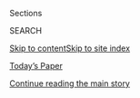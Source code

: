 <div id="app">

<div>

<div class="NYTAppHideMasthead css-zz1s19 e1suatyy0">

<div class="section css-ui9rw0 e1suatyy2">

<div class="css-11hrj97 er09x8g0">

<div class="css-6n7j50">

</div>

<span class="css-1dv1kvn">Sections</span>

<div class="css-10488qs">

<span class="css-1dv1kvn">SEARCH</span>

</div>

[Skip to content](#site-content)[Skip to site
index](#site-index)

</div>

<div class="css-10698na e1huz5gh0">

</div>

</div>

<div id="masthead-bar-one" class="section hasLinks css-15hmgas e1csuq9d3">

<div class="css-uqyvli e1csuq9d0">

</div>

<div class="css-1uqjmks e1csuq9d1">

</div>

<div class="css-9e9ivx">

[](https://myaccount.nytimes3xbfgragh.onion/auth/login?response_type=cookie&client_id=vi)

</div>

<div class="css-1bvtpon e1csuq9d2">

[Today’s Paper](https://www.nytimes3xbfgragh.onion/section/todayspaper)

</div>

</div>

</div>

</div>

<div data-aria-hidden="false">

<div id="site-content" data-role="main">

<div class="css-1ffjgkm">

</div>

<div id="top-wrapper" class="css-15p45cc eaca97t0" type="top">

<div id="top-slug" class="css-19x0jxb eaca97t1" hidden="">

Advertisement

</div>

[Continue reading the main
story](#after-top)

<div class="ad top-wrapper" style="text-align:center;height:100%;display:block;min-height:90px">

<div id="top" class="place-ad" data-position="top" data-size-key="top">

</div>

</div>

<div id="after-top">

</div>

</div>

<div id="collection-on-technology" class="section css-15h4p1b e9abtgs0">

<div class="css-1j21atc e1svk9qx1">

<div class="css-fmiefx e1svk9qx2">

<div class="css-1hk7r2m eu54l5x0">

<div id="sponsor-wrapper" class="css-7a1pgi eaca97t0" type="sponsor" hidden="">

<div id="sponsor-slug" class="css-1l4mleb eaca97t1" hidden="">

Supported by

</div>

[Continue reading the main
story](#after-sponsor)

<div id="sponsor" class="ad sponsor-wrapper" style="text-align:left;height:100%;display:block">

</div>

<div id="after-sponsor">

</div>

</div>

</div>

### <span class="css-15smmd5 ezz4tcd1">[Magazine](/section/magazine)</span>

</div>

<div class="css-nfcc9b e1svk9qx3">

<div class="css-vl9dhg e1svk9qx5">

<div class="css-1nrhkj6 e1svk9qx6">

# On Technology

<div class="follow-button-placeholder" data-collection-id="">

</div>

</div>

## <span>John Herrman considers the impacts of our innovations.</span>

</div>

</div>

## <span>John Herrman considers the impacts of our innovations.</span>

</div>

<div class="css-1rclpnj ekkqrpp0">

</div>

<div class="css-185go5a e1o5byef0">

<div class="css-15cbhtu">

  - [Latest](#stream-panel)
  - <span class="css-6n7j50">Search</span>
    <div class="control">
    <div class="label-container css-1dv1kvn">
    Search
    </div>
    <div class="css-wm4t3d">
    **<span id="clear-search-input" class="css-1dv1kvn">Clear this text
    input</span>
    </div>
    </div>
    <span class="css-1iovbfw"></span>

<div id="stream-panel" class="section css-8msx5b e1jz0cab1">

<div class="css-13mho3u">

1.  
    
    <div class="css-1cp3ece">
    
    <div class="css-1l4spti">
    
    [](/2019/01/16/magazine/facebook-election-analytics.html)
    
    <div class="css-79elbk">
    
    ![](https://static01.graylady3jvrrxbe.onion/images/2019/01/20/magazine/20OnTech_Opener/20OnTech_Opener-thumbWide.png?quality=75&auto=webp&disable=upscale)
    
    </div>
    
    ## How Secrecy Fuels Facebook Paranoia
    
    The social platform knows everything that happens within its walls —
    that’s the whole point — but it is oddly reticent when it comes to
    misinformation campaigns.
    
    <div class="css-1m9admi ea5icrr0">
    
    By <span class="css-1n7hynb">John
    Herrman</span>
    
    </div>
    
    </div>
    
    <div class="css-1xu41bz e1xfvim33">
    
    </div>
    
    </div>

2.  
    
    <div class="css-1cp3ece">
    
    <div class="css-1l4spti">
    
    [](/2018/12/12/magazine/what-happens-when-facebook-goes-the-way-of-myspace.html)
    
    <div class="css-79elbk">
    
    ![](https://static01.graylady3jvrrxbe.onion/images/2018/12/16/magazine/16mag-ontech-image1/16mag-ontech-image1-thumbWide-v3.jpg?quality=75&auto=webp&disable=upscale)
    
    </div>
    
    ## What Happens When Facebook Goes the Way of Myspace?
    
    If the past teaches us anything, it will happen one day. In fact,
    the process might have already started.
    
    <div class="css-1m9admi ea5icrr0">
    
    By <span class="css-1n7hynb">John
    Herrman</span>
    
    </div>
    
    </div>
    
    <div class="css-1xu41bz e1xfvim33">
    
    </div>
    
    </div>

3.  
    
    <div class="css-1cp3ece">
    
    <div class="css-1l4spti">
    
    [](/2018/11/07/magazine/you-already-email-like-a-robot-why-not-automate-it.html)
    
    <div class="css-79elbk">
    
    ![](https://static01.graylady3jvrrxbe.onion/images/2018/11/11/magazine/11mag-ontech-image1/11mag-ontech-image1-thumbWide.png?quality=75&auto=webp&disable=upscale)
    
    </div>
    
    ## You Already Email Like a Robot — Why Not Automate It?
    
    Google is helping relieve the knowledge workers of the world from
    the drudgery of email — by revealing how inhuman it was in the first
    place.
    
    <div class="css-1m9admi ea5icrr0">
    
    By <span class="css-1n7hynb">John
    Herrman</span>
    
    </div>
    
    </div>
    
    <div class="css-1xu41bz e1xfvim33">
    
    </div>
    
    </div>

4.  
    
    <div class="css-1cp3ece">
    
    <div class="css-1l4spti">
    
    [](/2018/10/03/magazine/apple-watch-data-industry.html)
    
    <div class="css-79elbk">
    
    ![](https://static01.graylady3jvrrxbe.onion/images/2018/10/07/magazine/07mag-ontech-image2/07mag-ontech-image2-thumbWide.png?quality=75&auto=webp&disable=upscale)
    
    </div>
    
    ## Apple Used to Know Exactly What People Wanted — Then It Made a Watch
    
    The Apple Watch is hardly a failure, but its sluggish takeoff
    reveals the cracks in the company’s mythology.
    
    <div class="css-1m9admi ea5icrr0">
    
    By <span class="css-1n7hynb">John
    Herrman</span>
    
    </div>
    
    </div>
    
    <div class="css-1xu41bz e1xfvim33">
    
    </div>
    
    </div>

5.  
    
    <div class="css-1cp3ece">
    
    <div class="css-1l4spti">
    
    [](/2018/09/12/magazine/google-maps-location-data-privacy.html)
    
    <div class="css-79elbk">
    
    ![](https://static01.graylady3jvrrxbe.onion/images/2018/09/16/magazine/16mag-ontech-image1/16mag-ontech-image1-thumbWide.png?quality=75&auto=webp&disable=upscale)
    
    </div>
    
    ## Google Knows Where You’ve Been, but Does It Know Who You Are?
    
    How looking at the location data that the company collects about you
    lets you see yourself in a whole new way.
    
    <div class="css-1m9admi ea5icrr0">
    
    By <span class="css-1n7hynb">John Herrman</span>
    
    </div>
    
    <div class="css-185051n">
    
    [Leer en
    español](https://www.nytimes3xbfgragh.onion/es/2018/09/13/google-ubicacion-privacidad/ "Read in Spanish")
    
    </div>
    
    </div>
    
    <div class="css-1xu41bz e1xfvim33">
    
    </div>
    
    </div>

6.  
    
    <div class="css-1cp3ece">
    
    <div class="css-1l4spti">
    
    [](/2018/08/15/magazine/twitters-misguided-quest-to-become-a-forum-for-everything.html)
    
    <div class="css-79elbk">
    
    ![](https://static01.graylady3jvrrxbe.onion/images/2018/08/19/magazine/19MagOnTech-1/19MagOnTech-1-thumbWide.jpg?quality=75&auto=webp&disable=upscale)
    
    </div>
    
    ## Twitter’s Misguided Quest to Become a Forum for Everything
    
    An online community at this scale has perverse and dangerous
    consequences.
    
    <div class="css-1m9admi ea5icrr0">
    
    By <span class="css-1n7hynb">John
    Herrman</span>
    
    </div>
    
    </div>
    
    <div class="css-1xu41bz e1xfvim33">
    
    </div>
    
    </div>

7.  
    
    <div class="css-1cp3ece">
    
    <div class="css-1l4spti">
    
    [](/2018/07/11/magazine/facebook-google-uber-tech-giants-power.html)
    
    <div class="css-79elbk">
    
    ![](https://static01.graylady3jvrrxbe.onion/images/2018/07/15/magazine/15mag-ontech-image1/15mag-ontech-image1-thumbWide-v3.png?quality=75&auto=webp&disable=upscale)
    
    </div>
    
    ## Have the Tech Giants Grown Too Powerful? That’s an Easy One
    
    Tech companies have changed the world by building answers to obvious
    questions — but now the obvious, pressing questions are about them.
    
    <div class="css-1m9admi ea5icrr0">
    
    By <span class="css-1n7hynb">John
    Herrman</span>
    
    </div>
    
    </div>
    
    <div class="css-1xu41bz e1xfvim33">
    
    </div>
    
    </div>

8.  
    
    <div class="css-1cp3ece">
    
    <div class="css-1l4spti">
    
    [](/2018/06/20/magazine/want-to-understand-what-ails-the-modern-internet-look-at-ebay.html)
    
    <div class="css-79elbk">
    
    ![](https://static01.graylady3jvrrxbe.onion/images/2018/06/24/magazine/24OnTechnology-1/24OnTechnology-1-thumbWide.jpg?quality=75&auto=webp&disable=upscale)
    
    </div>
    
    ## Want to Understand What Ails the Modern Internet? Look at eBay
    
    The internet’s first megaplatform was more than just an auction site
    — it was the blueprint for everything that followed.
    
    <div class="css-1m9admi ea5icrr0">
    
    By <span class="css-1n7hynb">John
    Herrman</span>
    
    </div>
    
    </div>
    
    <div class="css-1xu41bz e1xfvim33">
    
    </div>
    
    </div>

9.  
    
    <div class="css-1cp3ece">
    
    <div class="css-1l4spti">
    
    [](/2018/05/16/magazine/is-a-dumber-phone-a-better-phone.html)
    
    <div class="css-79elbk">
    
    ![](https://static01.graylady3jvrrxbe.onion/images/2018/05/20/magazine/20OnTech-02/20OnTech-02-thumbWide.jpg?quality=75&auto=webp&disable=upscale)
    
    </div>
    
    ## Is a Dumber Phone a Better Phone?
    
    A new crop of smartphones has arrived, aiming to improve on the
    iPhone — not by being better but by being substantially worse.
    
    <div class="css-1m9admi ea5icrr0">
    
    By <span class="css-1n7hynb">John Herrman</span>
    
    </div>
    
    <div class="css-185051n">
    
    [Leer en
    español](https://www.nytimes3xbfgragh.onion/es/2018/05/28/telefono-inteligente-cambios/ "Read in Spanish")
    
    </div>
    
    </div>
    
    <div class="css-1xu41bz e1xfvim33">
    
    </div>
    
    </div>

10. 
    
    <div class="css-1cp3ece">
    
    <div class="css-1l4spti">
    
    [](/2018/04/24/magazine/facebook-and-the-dead-body-problem.html)
    
    <div class="css-79elbk">
    
    ![](https://static01.graylady3jvrrxbe.onion/images/2018/04/29/magazine/29mag-29ontech-t_CA0-alpha/29mag-29ontech-t_CA0-alpha-thumbWide-v3.jpg?quality=75&auto=webp&disable=upscale)
    
    </div>
    
    ## Facebook and the ‘Dead Body’ Problem
    
    Most privacy violations don’t carry a risk of violence — which is
    exactly why political will on curbing data abuse is so hard to
    muster.
    
    <div class="css-1m9admi ea5icrr0">
    
    By <span class="css-1n7hynb">Gideon Lewis-Kraus</span>
    
    </div>
    
    </div>
    
    <div class="css-1xu41bz e1xfvim33">
    
    </div>
    
    </div>

<div class="css-13mho3u">

<div class="css-1t62hi8">

<div class="css-1stvaey">

Show
More

<div>

<div style="border:0;clip:rect(0 0 0 0);height:1px;margin:-1px;overflow:hidden;white-space:nowrap;padding:0;width:1px;position:absolute" data-role="log" data-aria-live="assertive">

</div>

<div style="border:0;clip:rect(0 0 0 0);height:1px;margin:-1px;overflow:hidden;white-space:nowrap;padding:0;width:1px;position:absolute" data-role="log" data-aria-live="assertive">

</div>

<div style="border:0;clip:rect(0 0 0 0);height:1px;margin:-1px;overflow:hidden;white-space:nowrap;padding:0;width:1px;position:absolute" data-role="log" data-aria-live="polite">

</div>

<div style="border:0;clip:rect(0 0 0 0);height:1px;margin:-1px;overflow:hidden;white-space:nowrap;padding:0;width:1px;position:absolute" data-role="log" data-aria-live="polite">

</div>

</div>

</div>

</div>

</div>

</div>

<div class="css-g6hk37 supplemental">

<div id="mid1-wrapper" class="css-10wkyv7 eaca97t0" type="lede">

<div id="mid1-slug" class="css-1tag3rd eaca97t1">

Advertisement

</div>

[Continue reading the main
story](#after-mid1)

<div id="mid1" class="ad mid1-wrapper" style="text-align:center;height:100%;display:block;min-height:250px">

</div>

<div id="after-mid1">

</div>

</div>

<div id="mktg-wrapper" class="css-oxle51 eaca97t0" type="mktg">

<div id="mktg-slug" class="css-1tag3rd eaca97t1">

Advertisement

</div>

[Continue reading the main
story](#after-mktg)

<div id="mktg" class="ad mktg-wrapper" style="text-align:center;height:100%;display:block">

</div>

<div id="after-mktg">

</div>

</div>

</div>

</div>

</div>

</div>

</div>

</div>

## Site Index

<div>

</div>

## Site Information Navigation

  - [© <span>2020</span> <span>The New York Times
    Company</span>](https://help.nytimes3xbfgragh.onion/hc/en-us/articles/115014792127-Copyright-notice)

<!-- end list -->

  - [NYTCo](https://www.nytco.com/)
  - [Contact
    Us](https://help.nytimes3xbfgragh.onion/hc/en-us/articles/115015385887-Contact-Us)
  - [Work with us](https://www.nytco.com/careers/)
  - [Advertise](https://nytmediakit.com/)
  - [T Brand Studio](http://www.tbrandstudio.com/)
  - [Your Ad
    Choices](https://www.nytimes3xbfgragh.onion/privacy/cookie-policy#how-do-i-manage-trackers)
  - [Privacy](https://www.nytimes3xbfgragh.onion/privacy)
  - [Terms of
    Service](https://help.nytimes3xbfgragh.onion/hc/en-us/articles/115014893428-Terms-of-service)
  - [Terms of
    Sale](https://help.nytimes3xbfgragh.onion/hc/en-us/articles/115014893968-Terms-of-sale)
  - [Site
    Map](https://spiderbites.nytimes3xbfgragh.onion)
  - [Help](https://help.nytimes3xbfgragh.onion/hc/en-us)
  - [Subscriptions](https://www.nytimes3xbfgragh.onion/subscription?campaignId=37WXW)

</div>

</div>
